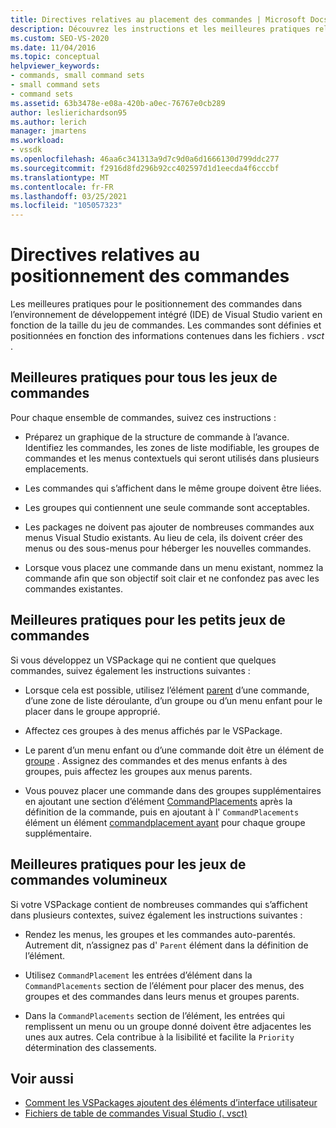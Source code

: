 ```yaml
---
title: Directives relatives au placement des commandes | Microsoft Docs
description: Découvrez les instructions et les meilleures pratiques relatives au positionnement des commandes dans l’environnement de développement intégré (IDE) de Visual Studio.
ms.custom: SEO-VS-2020
ms.date: 11/04/2016
ms.topic: conceptual
helpviewer_keywords:
- commands, small command sets
- small command sets
- command sets
ms.assetid: 63b3478e-e08a-420b-a0ec-76767e0cb289
author: leslierichardson95
ms.author: lerich
manager: jmartens
ms.workload:
- vssdk
ms.openlocfilehash: 46aa6c341313a9d7c9d0a6d1666130d799ddc277
ms.sourcegitcommit: f2916d8fd296b92cc402597d1d1eecda4f6cccbf
ms.translationtype: MT
ms.contentlocale: fr-FR
ms.lasthandoff: 03/25/2021
ms.locfileid: "105057323"
---
```

# <a name="command-placement-guidelines"></a>Directives relatives au positionnement des commandes
Les meilleures pratiques pour le positionnement des commandes dans l’environnement de développement intégré (IDE) de Visual Studio varient en fonction de la taille du jeu de commandes. Les commandes sont définies et positionnées en fonction des informations contenues dans les fichiers *. vsct* .

## <a name="best-practices-for-all-command-sets"></a>Meilleures pratiques pour tous les jeux de commandes
 Pour chaque ensemble de commandes, suivez ces instructions :

- Préparez un graphique de la structure de commande à l’avance. Identifiez les commandes, les zones de liste modifiable, les groupes de commandes et les menus contextuels qui seront utilisés dans plusieurs emplacements.

- Les commandes qui s’affichent dans le même groupe doivent être liées.

- Les groupes qui contiennent une seule commande sont acceptables.

- Les packages ne doivent pas ajouter de nombreuses commandes aux menus Visual Studio existants. Au lieu de cela, ils doivent créer des menus ou des sous-menus pour héberger les nouvelles commandes.

- Lorsque vous placez une commande dans un menu existant, nommez la commande afin que son objectif soit clair et ne confondez pas avec les commandes existantes.

## <a name="best-practices-for-small-command-sets"></a>Meilleures pratiques pour les petits jeux de commandes
 Si vous développez un VSPackage qui ne contient que quelques commandes, suivez également les instructions suivantes :

- Lorsque cela est possible, utilisez l’élément [parent](../../extensibility/parent-element.md) d’une commande, d’une zone de liste déroulante, d’un groupe ou d’un menu enfant pour le placer dans le groupe approprié.

- Affectez ces groupes à des menus affichés par le VSPackage.

- Le parent d’un menu enfant ou d’une commande doit être un élément de [groupe](../../extensibility/group-element.md) . Assignez des commandes et des menus enfants à des groupes, puis affectez les groupes aux menus parents.

- Vous pouvez placer une commande dans des groupes supplémentaires en ajoutant une section d’élément [CommandPlacements](../../extensibility/commandplacements-element.md) après la définition de la commande, puis en ajoutant à l' `CommandPlacements` élément un élément [commandplacement ayant](../../extensibility/commandplacement-element.md) pour chaque groupe supplémentaire.

## <a name="best-practices-for-large-command-sets"></a>Meilleures pratiques pour les jeux de commandes volumineux
 Si votre VSPackage contient de nombreuses commandes qui s’affichent dans plusieurs contextes, suivez également les instructions suivantes :

- Rendez les menus, les groupes et les commandes auto-parentés. Autrement dit, n’assignez pas d' `Parent` élément dans la définition de l’élément.

- Utilisez `CommandPlacement` les entrées d’élément dans la `CommandPlacements` section de l’élément pour placer des menus, des groupes et des commandes dans leurs menus et groupes parents.

- Dans la `CommandPlacements` section de l’élément, les entrées qui remplissent un menu ou un groupe donné doivent être adjacentes les unes aux autres. Cela contribue à la lisibilité et facilite la `Priority` détermination des classements.

## <a name="see-also"></a>Voir aussi
- [Comment les VSPackages ajoutent des éléments d’interface utilisateur](../../extensibility/internals/how-vspackages-add-user-interface-elements.md)
- [Fichiers de table de commandes Visual Studio (. vsct)](../../extensibility/internals/visual-studio-command-table-dot-vsct-files.md)
